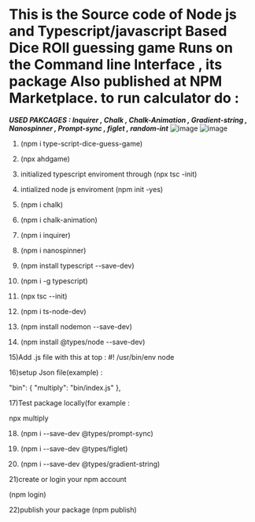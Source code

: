# This is the Source code of Node js and Typescript/javascript Based Dice ROll guessing game Runs on the Command line Interface , its package Also published at NPM Marketplace. to run calculator do : 

***USED PAKCAGES : Inquirer , Chalk , Chalk-Animation , Gradient-string , Nanospinner , Prompt-sync , figlet , random-int***
![image](https://user-images.githubusercontent.com/114314363/204143802-564dea7e-6308-48a0-8d9a-4a62bec2121a.png)
![image](https://user-images.githubusercontent.com/114314363/204143814-b2984937-ec16-4efb-a004-2ebfd232629a.png)



1) (npm i type-script-dice-guess-game)

2) (npx ahdgame)

3) initialized typescript enviroment through (npx tsc -init)

4) intialized node js enviroment (npm init -yes)

5) (npm i chalk) 

6) (npm i chalk-animation) 

7) (npm i inquirer)

8) (npm i nanospinner)

9) (npm install typescript --save-dev)

10) (npm i -g typescript) 

11) (npx tsc --init)

12) (npm i ts-node-dev)

13) (npm install nodemon --save-dev)

14) (npm install @types/node --save-dev)

15)Add .js file with this at top : #! /usr/bin/env node

16)setup Json file(example) :

"bin": { "multiply": "bin/index.js" },

17)Test package locally(for example :

npx multiply

18) (npm i --save-dev @types/prompt-sync)

19) (npm i --save-dev @types/figlet)

20) (npm i --save-dev @types/gradient-string)

21)create or login your npm account

(npm login)

22)publish your package
 (npm publish)

